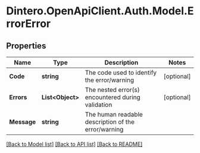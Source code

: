 # Dintero.OpenApiClient.Auth.Model.ErrorError

## Properties

Name | Type | Description | Notes
------------ | ------------- | ------------- | -------------
**Code** | **string** | The code used to identify the error/warning | [optional] 
**Errors** | **List&lt;Object&gt;** | The nested error(s) encountered during validation | [optional] 
**Message** | **string** | The human readable description of the error/warning | 

[[Back to Model list]](../README.md#documentation-for-models) [[Back to API list]](../README.md#documentation-for-api-endpoints) [[Back to README]](../README.md)

